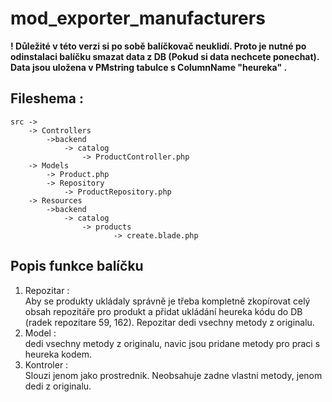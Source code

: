 # mod_exporter_manufacturers
 

<strong>
! Důležité v této verzi si po sobě balíčkovač neuklidí. Proto je nutné po odinstalaci 
balíčku smazat data z DB (Pokud si data nechcete ponechat). Data jsou uložena v PMstring tabulce s ColumnName "heureka"
.
</strong> 

Fileshema :
-
    src ->  
        -> Controllers
            ->backend
                -> catalog
                    -> ProductController.php
        -> Models
            -> Product.php
            -> Repository
                -> ProductRepository.php
        -> Resources   
            ->backend
                -> catalog
                    -> products
                           -> create.blade.php
 
                        

Popis funkce balíčku
-
1. Repozitar : <br />
    Aby se produkty ukládaly správně je třeba kompletně zkopírovat celý obsah repozitáře pro produkt
 a přidat ukládání heureka kódu do DB (radek repozitare 59, 162). Repozitar dedi vsechny metody z originalu.
2. Model : <br />
    dedi vsechny metody z originalu, navic jsou pridane metody pro praci s heureka kodem.
3. Kontroler :<br />
    Slouzi jenom jako prostrednik. Neobsahuje zadne vlastni metody, jenom dedi z originalu.
 